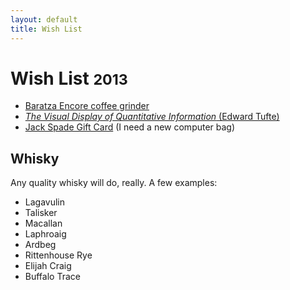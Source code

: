 ```yaml
---
layout: default
title: Wish List
---
```


<div class="page-header">
  <h1>Wish List <small>2013</small></h1>
</div>

- [Baratza Encore coffee grinder][1]
- [_The Visual Display of Quantitative Information_ (Edward Tufte)][2]
- [Jack Spade Gift Card][3] (I need a new computer bag)

## Whisky

Any quality whisky will do, really. A few examples:

- Lagavulin
- Talisker
- Macallan
- Laphroaig
- Ardbeg
- Rittenhouse Rye
- Elijah Craig
- Buffalo Trace

[1]: http://www.amazon.com/Improved-Encore-Coffee-Grinder-Baratza/dp/B007HI12H8/
[2]: http://www.amazon.ca/Visual-Display-Quantitative-Information-2nd/dp/0961392142/
[3]: https://www.jackspade.com/gift-cards/
